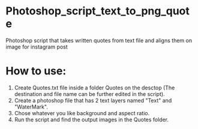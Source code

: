 # Photoshop_script_text_to_png_quote
Photoshop script that takes written quotes from text file and aligns them on image for instagram post

# How to use:
1. Create Quotes.txt file inside a folder Quotes on the desctop (The destination and file name can be further edited in the script).
2. Create a photoshop file that has 2 text layers named "Text" and "WaterMark".
3. Chose whatever you like background and aspect ratio.
4. Run the script and find the output images in the Quotes folder.
